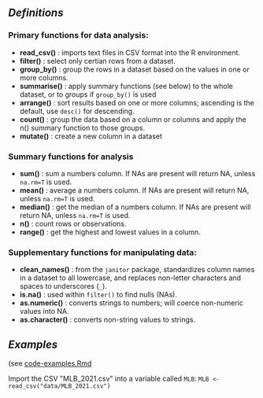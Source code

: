 ## *Definitions*

### Primary functions for data analysis: 
* **read_csv()** : imports text files in CSV format into the R environment.
* **filter()** : select only certian rows from a dataset.
* **group_by()** : group the rows in a dataset based on the values in one or more columns.
* **summarise()** : apply summary functions (see below) to the whole dataset, or to groups if `group_by()` is used
* **arrange()** : sort results based on one or more columns; ascending is the default, use `desc()` for descending. 
* **count()** : group the data based on a column or columns and apply the n() summary function to those groups.
* **mutate()** : create a new column in a dataset 


### Summary functions for analysis
* **sum()** : sum a numbers column. If NAs are present will return NA, unless `na.rm=T` is used.
* **mean()** : average a numbers column. If NAs are present will return NA, unless `na.rm=T` is used.
* **median()** : get the median of a numbers column. If NAs are present will return NA, unless `na.rm=T` is used.
* **n()** : count rows or observations.
* **range()** : get the highest and lowest values in a column.

### Supplementary functions for manipulating data: 
* **clean_names()** :  from the `janitor` package, standardizes column names in a dataset to all lowercase, and replaces non-letter characters and spaces to underscores (`_`).
* **is.na()** : used within `filter()` to find nulls (NAs). 
* **as.numeric()** : converts strings to numbers; will coerce non-numeric values into NA.
* **as.character()** : converts non-string values to strings.


## *Examples*
(see [code-examples.Rmd]()

Import the CSV "MLB_2021.csv" into a variable called `MLB`: 
`MLB <- read_csv("data/MLB_2021.csv")`




